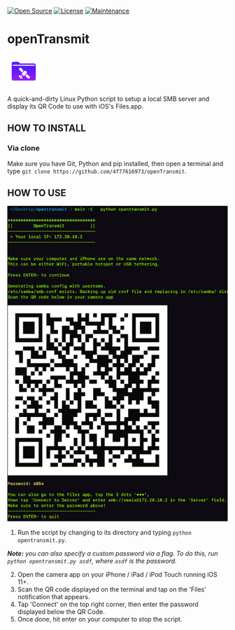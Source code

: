 [![Open Source](https://img.shields.io/badge/Open%20Source-Yes-blue?style=flat&logo=github)](https://opensource.org/)
[![License](https://img.shields.io/badge/License-GPLv3-purple?style=flat&logo=libreoffice)](LICENSE)
[![Maintenance](https://img.shields.io/badge/Maintained-Yes-green.svg?style=flat&logo=symantec)](https://github.com/4f77616973/GetPerms/graphs/commit-activity)
<!--[![Build Status](https://github.com/4f77616973/openTransmit/actions/workflows/main.yml/badge.svg?branch=main)](https://github.com/4f77616973/openTransmit/actions)-->
<!--[![PyPI](https://jitpack.io/v/com.github.4f77616973/GetPerms.svg)](https://jitpack.io/#com.github.4f77616973/GetPerms)-->

# openTransmit

<img src = "openTransmit-icon.png" alt = "openTransmit logo" width = "75dp">

A quick-and-dirty Linux Python script to setup a local SMB server and display its QR Code to use with iOS's Files.app.

## HOW TO INSTALL

<!--### Via PyPI / pip

Make sure you have Python and pip installed, then open a terminal and type `pip install opentransmit`.-->

### Via clone

Make sure you have Git, Python and pip installed, then open a terminal and type `git clone https://github.com/4f77616973/openTransmit`.

## HOW TO USE

<img src = "preview.png" alt = "openTransmit preview">

1. Run the script by changing to its directory and typing `python opentransmit.py`. <!-- If installed via pip, simply type opentransmit-->

_**Note:** you can also specify a custom password via a flag. To do this, run `python opentransmit.py asdf`, where `asdf` is the password._

2. Open the camera app on your iPhone / iPad / iPod Touch running iOS 11+.
3. Scan the QR code displayed on the terminal and tap on the 'Files' notification that appears.
4. Tap 'Connect' on the top right corner, then enter the password displayed below the QR Code.
5. Once done, hit enter on your computer to stop the script.